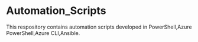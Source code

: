 # Automation_Scripts

This respository contains automation scripts developed in PowerShell,Azure PowerShell,Azure CLI,Ansible.
